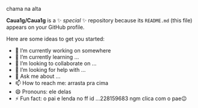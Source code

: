 chama na alta


**Caua1g/Caua1g** is a ✨ _special_ ✨ repository because its `README.md` (this file) appears on your GitHub profile.

Here are some ideas to get you started:

- 🔭 I’m currently working on somewhere
- 🌱 I’m currently learning ...
- 👯 I’m looking to collaborate on ...
- 🤔 I’m looking for help with ...
- 💬 Ask me about ...
- 📫 How to reach me: arrasta pra cima
- 😄 Pronouns: ele delas
- ⚡ Fun fact: o pai e lenda no ff id ...228159683 ngm clica com o pae😉

